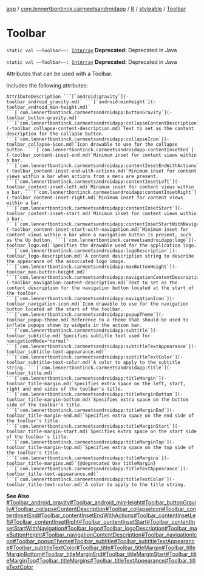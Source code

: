 [app](../../../index.md) / [com.lennertbontinck.carmeetsandroidapp](../../index.md) / [R](../index.md) / [styleable](index.md) / [Toolbar](./-toolbar.md)

# Toolbar

`static val ~~Toolbar~~: `[`IntArray`](https://kotlinlang.org/api/latest/jvm/stdlib/kotlin/-int-array/index.html)
**Deprecated:** Deprecated in Java


`static val ~~Toolbar~~: `[`IntArray`](https://kotlinlang.org/api/latest/jvm/stdlib/kotlin/-int-array/index.html)
**Deprecated:** Deprecated in Java

Attributes that can be used with a Toolbar.

Includes the following attributes:

    AttributeDescription ```[`android:gravity`](-toolbar_android_gravity.md)` ```[`android:minHeight`](-toolbar_android_min-height.md)` ```[`com.lennertbontinck.carmeetsandroidapp:buttonGravity`](-toolbar_button-gravity.md)` ```[`com.lennertbontinck.carmeetsandroidapp:collapseContentDescription`](-toolbar_collapse-content-description.md)`Text to set as the content description for the collapse button. ```[`com.lennertbontinck.carmeetsandroidapp:collapseIcon`](-toolbar_collapse-icon.md)`Icon drawable to use for the collapse button. ```[`com.lennertbontinck.carmeetsandroidapp:contentInsetEnd`](-toolbar_content-inset-end.md)`Minimum inset for content views within a bar. ```[`com.lennertbontinck.carmeetsandroidapp:contentInsetEndWithActions`](-toolbar_content-inset-end-with-actions.md)`Minimum inset for content views within a bar when actions from a menu are present. ```[`com.lennertbontinck.carmeetsandroidapp:contentInsetLeft`](-toolbar_content-inset-left.md)`Minimum inset for content views within a bar. ```[`com.lennertbontinck.carmeetsandroidapp:contentInsetRight`](-toolbar_content-inset-right.md)`Minimum inset for content views within a bar. ```[`com.lennertbontinck.carmeetsandroidapp:contentInsetStart`](-toolbar_content-inset-start.md)`Minimum inset for content views within a bar. ```[`com.lennertbontinck.carmeetsandroidapp:contentInsetStartWithNavigation`](-toolbar_content-inset-start-with-navigation.md)`Minimum inset for content views within a bar when a navigation button is present, such as the Up button. ```[`com.lennertbontinck.carmeetsandroidapp:logo`](-toolbar_logo.md)`Specifies the drawable used for the application logo. ```[`com.lennertbontinck.carmeetsandroidapp:logoDescription`](-toolbar_logo-description.md)`A content description string to describe the appearance of the associated logo image. ```[`com.lennertbontinck.carmeetsandroidapp:maxButtonHeight`](-toolbar_max-button-height.md)` ```[`com.lennertbontinck.carmeetsandroidapp:navigationContentDescription`](-toolbar_navigation-content-description.md)`Text to set as the content description for the navigation button located at the start of the toolbar. ```[`com.lennertbontinck.carmeetsandroidapp:navigationIcon`](-toolbar_navigation-icon.md)`Icon drawable to use for the navigation button located at the start of the toolbar. ```[`com.lennertbontinck.carmeetsandroidapp:popupTheme`](-toolbar_popup-theme.md)`Reference to a theme that should be used to inflate popups shown by widgets in the action bar. ```[`com.lennertbontinck.carmeetsandroidapp:subtitle`](-toolbar_subtitle.md)`Specifies subtitle text used for navigationMode="normal" ```[`com.lennertbontinck.carmeetsandroidapp:subtitleTextAppearance`](-toolbar_subtitle-text-appearance.md)` ```[`com.lennertbontinck.carmeetsandroidapp:subtitleTextColor`](-toolbar_subtitle-text-color.md)`A color to apply to the subtitle string. ```[`com.lennertbontinck.carmeetsandroidapp:title`](-toolbar_title.md)` ```[`com.lennertbontinck.carmeetsandroidapp:titleMargin`](-toolbar_title-margin.md)`Specifies extra space on the left, start, right and end sides of the toolbar's title. ```[`com.lennertbontinck.carmeetsandroidapp:titleMarginBottom`](-toolbar_title-margin-bottom.md)`Specifies extra space on the bottom side of the toolbar's title. ```[`com.lennertbontinck.carmeetsandroidapp:titleMarginEnd`](-toolbar_title-margin-end.md)`Specifies extra space on the end side of the toolbar's title. ```[`com.lennertbontinck.carmeetsandroidapp:titleMarginStart`](-toolbar_title-margin-start.md)`Specifies extra space on the start side of the toolbar's title. ```[`com.lennertbontinck.carmeetsandroidapp:titleMarginTop`](-toolbar_title-margin-top.md)`Specifies extra space on the top side of the toolbar's title. ```[`com.lennertbontinck.carmeetsandroidapp:titleMargins`](-toolbar_title-margins.md)`{@deprecated Use titleMargin} ```[`com.lennertbontinck.carmeetsandroidapp:titleTextAppearance`](-toolbar_title-text-appearance.md)` ```[`com.lennertbontinck.carmeetsandroidapp:titleTextColor`](-toolbar_title-text-color.md)`A color to apply to the title string.

**See Also**
[#Toolbar_android_gravity](-toolbar_android_gravity.md)[#Toolbar_android_minHeight](-toolbar_android_min-height.md)[#Toolbar_buttonGravity](-toolbar_button-gravity.md)[#Toolbar_collapseContentDescription](-toolbar_collapse-content-description.md)[#Toolbar_collapseIcon](-toolbar_collapse-icon.md)[#Toolbar_contentInsetEnd](-toolbar_content-inset-end.md)[#Toolbar_contentInsetEndWithActions](-toolbar_content-inset-end-with-actions.md)[#Toolbar_contentInsetLeft](-toolbar_content-inset-left.md)[#Toolbar_contentInsetRight](-toolbar_content-inset-right.md)[#Toolbar_contentInsetStart](-toolbar_content-inset-start.md)[#Toolbar_contentInsetStartWithNavigation](-toolbar_content-inset-start-with-navigation.md)[#Toolbar_logo](-toolbar_logo.md)[#Toolbar_logoDescription](-toolbar_logo-description.md)[#Toolbar_maxButtonHeight](-toolbar_max-button-height.md)[#Toolbar_navigationContentDescription](-toolbar_navigation-content-description.md)[#Toolbar_navigationIcon](-toolbar_navigation-icon.md)[#Toolbar_popupTheme](-toolbar_popup-theme.md)[#Toolbar_subtitle](-toolbar_subtitle.md)[#Toolbar_subtitleTextAppearance](-toolbar_subtitle-text-appearance.md)[#Toolbar_subtitleTextColor](-toolbar_subtitle-text-color.md)[#Toolbar_title](-toolbar_title.md)[#Toolbar_titleMargin](-toolbar_title-margin.md)[#Toolbar_titleMarginBottom](-toolbar_title-margin-bottom.md)[#Toolbar_titleMarginEnd](-toolbar_title-margin-end.md)[#Toolbar_titleMarginStart](-toolbar_title-margin-start.md)[#Toolbar_titleMarginTop](-toolbar_title-margin-top.md)[#Toolbar_titleMargins](-toolbar_title-margins.md)[#Toolbar_titleTextAppearance](-toolbar_title-text-appearance.md)[#Toolbar_titleTextColor](-toolbar_title-text-color.md)

